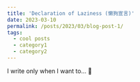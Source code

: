 ```yaml
---
title: 'Declaration of Laziness (懒狗宣言)'
date: 2023-03-10
permalink: /posts/2023/03/blog-post-1/
tags:
  - cool posts
  - category1
  - category2
---
```


I write only when I want to... :dog:

